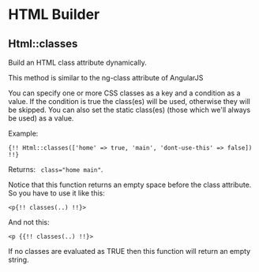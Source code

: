 # HTML Builder

## Html::classes

Build an HTML class attribute dynamically.

This method is similar to the ng-class attribute of AngularJS

You can specify one or more CSS classes as a key and a condition as a value. If the condition is true the class(es) will be used, otherwise they will be skipped. You can also set the static class(es) (those which we'll always be used) as a value.

Example:

`{!! Html::classes(['home' => true, 'main', 'dont-use-this' => false]) !!}`

Returns: ` class="home main"`.

Notice that this function returns an empty space before the class attribute. So you have to use it like this:

`<p{!! classes(..) !!}>`

And not this:

`<p {{!! classes(..) !!}>`

If no classes are evaluated as TRUE then this function will return an empty string.